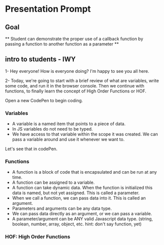 # Presentation Prompt

## Goal
** Student can demonstrate the proper use of a callback function by passing a function to another function as a parameter **

## intro to students - IWY
1- Hey everyone! How is everyone doing? I'm happy to see you all here.

2- Today, we're going to start with a brief review of what are variables, write some code, and run it in the browser console. Then we continue with functions, to finally learn the concept of High Order Functions or HOF.

Open a new CodePen to begin coding.

### Variables
- A variable is a named item that points to a piece of data.
- In JS variables do not need to be typed.
- We have access to that variable within the scope it was created. We can pass a variable around and use it whenever we want to.

Let's see that in codePen.

### Functions
- A function is a block of code that is encapsulated and can be run at any time.
- A function can be assigned to a variable.
- A function can take dynamic data. When the function is initialized this data is named, but not yet assigned. This is called a parameter.
- When we call a function, we can pass data into it. This is called an argument.
- Parameters and arguments can be any data type.
- We can pass data directly as an argument, or we can pass a variable.
- A parameter/argument can be ANY valid Javascript data type. (string, boolean, number, array, object, etc. hint: don't say function, yet)

### HOF: High Order Functions
